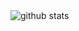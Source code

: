 <picture decoding="async" loading="lazy">
  <img alt="github stats" src="https://pixel-profile.vercel.app/api/github-stats?username=Hannah726&theme=lax&pixelate_avatar=false">
</picture>
